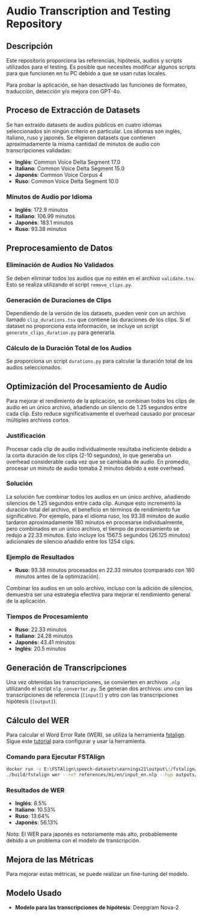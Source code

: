 # Audio Transcription and Testing Repository

## Descripción

Este repositorio proporciona las referencias, hipótesis, audios y scripts utilizados para el testing. Es posible que necesites modificar algunos scripts para que funcionen en tu PC debido a que se usan rutas locales.

Para probar la aplicación, se han desactivado las funciones de formateo, traducción, detección y/o mejora con GPT-4o.

## Proceso de Extracción de Datasets

Se han extraído datasets de audios públicos en cuatro idiomas seleccionados sin ningún criterio en particular. Los idiomas son inglés, italiano, ruso y japonés. Se eligieron datasets que contienen aproximadamente la misma cantidad de minutos de audio con transcripciones validadas:

- **Inglés**: Common Voice Delta Segment 17.0
- **Italiano**: Common Voice Delta Segment 15.0
- **Japonés**: Common Voice Corpus 4
- **Ruso**: Common Voice Delta Segment 10.0

### Minutos de Audio por Idioma

- **Inglés**: 172.9 minutos
- **Italiano**: 106.99 minutos
- **Japonés**: 183.1 minutos
- **Ruso**: 93.38 minutos

## Preprocesamiento de Datos

### Eliminación de Audios No Validados

Se deben eliminar todos los audios que no estén en el archivo `validate.tsv`. Esto se realiza utilizando el script `remove_clips.py`.

### Generación de Duraciones de Clips

Dependiendo de la versión de los datasets, pueden venir con un archivo llamado `clip_durations.tsv` que contiene las duraciones de los clips. Si el dataset no proporciona esta información, se incluye un script `generate_clips_duration.py` para generarla.

### Cálculo de la Duración Total de los Audios

Se proporciona un script `durations.py` para calcular la duración total de los audios seleccionados.

## Optimización del Procesamiento de Audio

Para mejorar el rendimiento de la aplicación, se combinan todos los clips de audio en un único archivo, añadiendo un silencio de 1.25 segundos entre cada clip. Esto reduce significativamente el overhead causado por procesar múltiples archivos cortos.

### Justificación

Procesar cada clip de audio individualmente resultaba ineficiente debido a la corta duración de los clips (2-10 segundos), lo que generaba un overhead considerable cada vez que se cambiaba de audio. En promedio, procesar un minuto de audio tomaba 2 minutos debido a este overhead.

### Solución

La solución fue combinar todos los audios en un único archivo, añadiendo silencios de 1.25 segundos entre cada clip. Aunque esto incrementó la duración total del archivo, el beneficio en términos de rendimiento fue significativo. Por ejemplo, para el idioma ruso, los 93.38 minutos de audio tardaron aproximadamente 180 minutos en procesarse individualmente, pero combinados en un único archivo, el tiempo de procesamiento se redujo a 22.33 minutos. Esto incluye los 1567.5 segundos (26.125 minutos) adicionales de silencio añadido entre los 1254 clips.

### Ejemplo de Resultados

- **Ruso**: 93.38 minutos procesados en 22.33 minutos (comparado con 180 minutos antes de la optimización).

Combinar los audios en un solo archivo, incluso con la adición de silencios, demuestra ser una estrategia efectiva para mejorar el rendimiento general de la aplicación.


### Tiempos de Procesamiento

- **Ruso**: 22.33 minutos 
- **Italiano**: 24.28 minutos
- **Japonés**: 43.41 minutos
- **Inglés**: 20.5 minutos

## Generación de Transcripciones

Una vez obtenidas las transcripciones, se convierten en archivos `.nlp` utilizando el script `nlp_converter.py`. Se generan dos archivos: uno con las transcripciones de referencia (`[input]`) y otro con las transcripciones hipótesis (`[output]`).

## Cálculo del WER

Para calcular el Word Error Rate (WER), se utiliza la herramienta [fstalign](https://github.com/revdotcom/fstalign). Sigue este [tutorial](https://www.rev.com/blog/resources/how-to-test-speech-recognition-engine-asr-accuracy-and-word-error-rate) para configurar y usar la herramienta.

### Comando para Ejecutar FSTAlign

```sh
docker run -v E:\FSTAlign\speech-datasets\earnings21\output\:/fstalign/outputs -v E:\FSTAlign\speech-datasets\earnings21\transcripts\:/fstalign/references --name fstaling -it revdotcom/fstalign
./build/fstalign wer --ref references/mi/en/input_en.nlp --hyp outputs/mi/en/output_en.nlp
```

### Resultados de WER

- **Inglés**: 8.5%
- **Italiano**: 10.53%
- **Ruso**: 13.64%
- **Japonés**: 56.13%

*Nota*: El WER para japonés es notoriamente más alto, probablemente debido a un problema con el modelo de transcripción.

## Mejora de las Métricas

Para mejorar estas métricas, se puede realizar un fine-tuning del modelo.

## Modelo Usado

- **Modelo para las transcripciones de hipótesis**: Deepgram Nova-2



